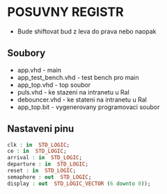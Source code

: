 # POSUVNY REGISTR
- Bude shiftovat bud z leva do prava nebo naopak
## Soubory
- app.vhd - main
- app_test_bench.vhd - test bench pro main
- app_top.vhd - top soubor
- puls.vhd - ke stazeni na intranetu u Ral
- debouncer.vhd - ke stateni na intranetu u Ral
- app_top.bit - vygenerovany programovaci soubor
## Nastaveni pinu
```vhdl
clk : in  STD_LOGIC;
ce : in  STD_LOGIC;
arrival : in  STD_LOGIC;
departure : in  STD_LOGIC;
reset : in  STD_LOGIC;
semaphore : out  STD_LOGIC;
display : out  STD_LOGIC_VECTOR (6 downto 0));
```